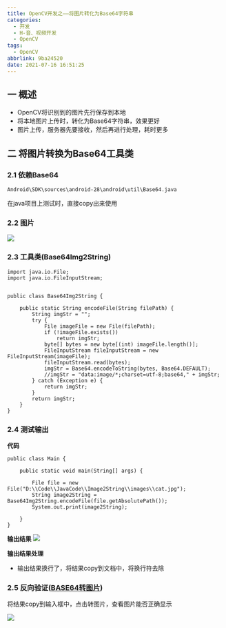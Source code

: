 ```yaml
---
title: OpenCV开发之——将图片转化为Base64字符串
categories:
  - 开发
  - H-音、视频开发
  - OpenCV
tags:
  - OpenCV
abbrlink: 9ba24520
date: 2021-07-16 16:51:25
---
```


## 一 概述

* OpenCV将识别到的图片先行保存到本地
* 将本地图片上传时，转化为Base64字符串，效果更好
* 图片上传，服务器先要接收，然后再进行处理，耗时更多

<!--more-->

## 二 将图片转换为Base64工具类

### 2.1 依赖Base64

```
Android\SDK\sources\android-28\android\util\Base64.java
```

在java项目上测试时，直接copy出来使用

### 2.2 图片
![][1]


### 2.3 工具类(Base64Img2String)

```
import java.io.File;
import java.io.FileInputStream;


public class Base64Img2String {

    public static String encodeFile(String filePath) {
        String imgStr = "";
        try {
            File imageFile = new File(filePath);
            if (!imageFile.exists())
                return imgStr;
            byte[] bytes = new byte[(int) imageFile.length()];
            FileInputStream fileInputStream = new FileInputStream(imageFile);
            fileInputStream.read(bytes);
            imgStr = Base64.encodeToString(bytes, Base64.DEFAULT);
            //imgStr = "data:image/*;charset=utf-8;base64," + imgStr;
        } catch (Exception e) {
            return imgStr;
        }
        return imgStr;
    }
}
```

### 2.4 测试输出

**代码**

```
public class Main {

    public static void main(String[] args) {

        File file = new File("D:\\Code\\JavaCode\\Image2String\\images\\cat.jpg");
        String image2String = Base64Img2String.encodeFile(file.getAbsolutePath());
        System.out.print(image2String);

    }
}
```

**输出结果**
![][2]

**输出结果处理**

* 输出结果换行了，将结果copy到文档中，将换行符去除

### 2.5 反向验证([BASE64转图片](https://tool.jisuapi.com/base642pic.html))

将结果copy到输入框中，点击转图片，查看图片能否正确显示

![][3]



[1]:https://cdn.jsdelivr.net/gh/PGzxc/CDN/blog-opencv/opencv-base64-image.png
[2]:https://cdn.jsdelivr.net/gh/PGzxc/CDN/blog-opencv/opencv-base64-image-string.png
[3]:https://cdn.jsdelivr.net/gh/PGzxc/CDN/blog-opencv/opencv-base64-2-image.png